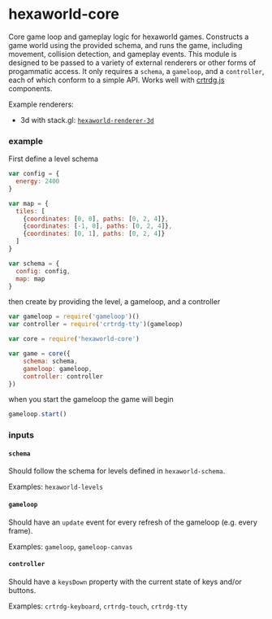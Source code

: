 # hexaworld-core

Core game loop and gameplay logic for hexaworld games. Constructs a game world using the provided schema, and runs the game, including movement, collision detection, and gameplay events. This module is designed to be passed to a variety of external renderers or other forms of progammatic access. It only requires a `schema`, a `gameloop`, and a `controller`, each of which conform to a simple API. Works well with [crtrdg.js](http://crtrdg.com/) components.

Example renderers:

- 3d with stack.gl: [`hexaworld-renderer-3d`](https://github.com/hexaworld/hexaworld-renderer-3d)

### example

First define a level schema

```javascript
var config = {
  energy: 2400
}

var map = {
  tiles: [
    {coordinates: [0, 0], paths: [0, 2, 4]},
    {coordinates: [-1, 0], paths: [0, 2, 4]},
    {coordinates: [0, 1], paths: [0, 2, 4]}
  ]
}

var schema = {
  config: config,
  map: map
}
```

then create by providing the level, a gameloop, and a controller

```javascript
var gameloop = require('gameloop')()
var controller = require('crtrdg-tty')(gameloop)

var core = require('hexaworld-core')

var game = core({
	schema: schema,
	gameloop: gameloop, 
	controller: controller
})
```

when you start the gameloop the game will begin

```javascript
gameloop.start()
```

### inputs

#### `schema`

Should follow the schema for levels defined in `hexaworld-schema`.

Examples: `hexaworld-levels`


#### `gameloop`

Should have an `update` event for every refresh of the gameloop (e.g. every frame).

Examples: `gameloop`, `gameloop-canvas`


#### `controller`

Should have a `keysDown` property with the current state of keys and/or buttons.

Examples: `crtrdg-keyboard`, `crtrdg-touch`, `crtrdg-tty`
